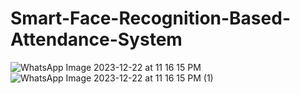 # Smart-Face-Recognition-Based-Attendance-System
![WhatsApp Image 2023-12-22 at 11 16 15 PM](https://github.com/user-attachments/assets/d8d98dea-6987-42a3-9f63-0c518e9ab594)
![WhatsApp Image 2023-12-22 at 11 16 15 PM (1)](https://github.com/user-attachments/assets/67edd95d-e172-4f9d-a01f-ccb60909a0a7)

